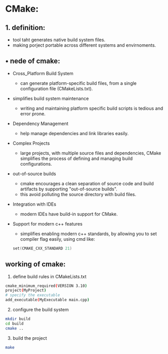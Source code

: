 # CMake:

## 1. definition:
- tool taht generates native build system files.
- making porject portable across different systems and envirnoments.

## • nede  of cmake:
- Cross_Platform Build System
  - can generate platform-specific build files, from a single configuration file (CMakeLists.txt).

- simplifies build system maintenance
  - writing and maintaining platform specific build scripts is tedious and error prone.

- Dependency Management
  - help manage dependencies and link libraries easily.

- Complex Projects
  - large projects, with multiple source files and dependencies, CMake simplifies the process of defining and managing build configurations.

- out-of-source builds
  - cmake encourages a clean separation of source code and build artifacts by supporting "out-of-source builds".
  - this avoid polluting the source directory with build files.

- Integration with IDEs
  - modern IDEs have build-in support for CMake.

- Support for modern c++ features
  - simplifies enabling modern c++ standards, by allowing you to set compiler flag easily, using cmd like:
  ```cpp
  set(CMAKE_CXX_STANDARD 21)
  ```

## working of cmake:
1. define build rules in CMakeLists.txt
  ```bash
  cmake_minimum_required(VERSION 3.10)
  project(MyProject)
  # specify the executable
  add_executable(MyExecutable main.cpp)
  ```

2. configure the build system
  ```bash
  mkdir build
  cd build
  cmake ..
  ```

3. build the project
  ```bash
  make
  ```
